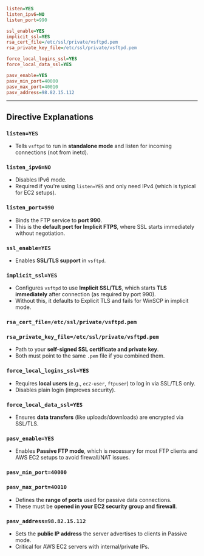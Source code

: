 
```ini
listen=YES
listen_ipv6=NO
listen_port=990

ssl_enable=YES
implicit_ssl=YES
rsa_cert_file=/etc/ssl/private/vsftpd.pem
rsa_private_key_file=/etc/ssl/private/vsftpd.pem

force_local_logins_ssl=YES
force_local_data_ssl=YES

pasv_enable=YES
pasv_min_port=40000
pasv_max_port=40010
pasv_address=98.82.15.112
```

---

## Directive Explanations

### `listen=YES`
* Tells `vsftpd` to run in **standalone mode** and listen for incoming connections (not from inetd).

### `listen_ipv6=NO`
* Disables IPv6 mode.
* Required if you're using `listen=YES` and only need IPv4 (which is typical for EC2 setups).

### `listen_port=990`
* Binds the FTP service to **port 990**.
* This is the **default port for Implicit FTPS**, where SSL starts immediately without negotiation.

### `ssl_enable=YES`
* Enables **SSL/TLS support** in `vsftpd`.

### `implicit_ssl=YES`
* Configures `vsftpd` to use **Implicit SSL/TLS**, which starts **TLS immediately** after connection (as required by port 990).
* Without this, it defaults to Explicit TLS and fails for WinSCP in implicit mode.

### `rsa_cert_file=/etc/ssl/private/vsftpd.pem`
### `rsa_private_key_file=/etc/ssl/private/vsftpd.pem`
* Path to your **self-signed SSL certificate and private key**.
* Both must point to the same `.pem` file if you combined them.

### `force_local_logins_ssl=YES`
* Requires **local users** (e.g., `ec2-user`, `ftpuser`) to log in via SSL/TLS only.
* Disables plain login (improves security).

### `force_local_data_ssl=YES`
* Ensures **data transfers** (like uploads/downloads) are encrypted via SSL/TLS.

### `pasv_enable=YES`
* Enables **Passive FTP mode**, which is necessary for most FTP clients and AWS EC2 setups to avoid firewall/NAT issues.

### `pasv_min_port=40000`
### `pasv_max_port=40010`
* Defines the **range of ports** used for passive data connections.
* These must be **opened in your EC2 security group and firewall**.

### `pasv_address=98.82.15.112`
* Sets the **public IP address** the server advertises to clients in Passive mode.
* Critical for AWS EC2 servers with internal/private IPs.
